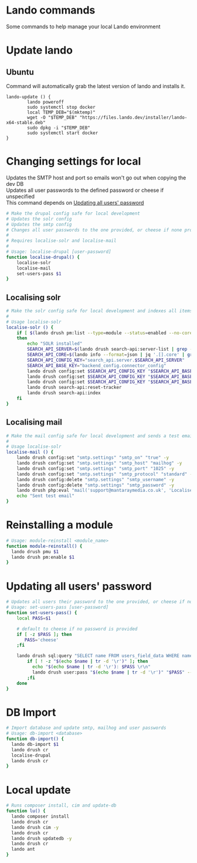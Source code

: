 # Lando commands
Some commands to help manage your local Lando environment

# Update lando
## Ubuntu
Command will automatically grab the latest version of lando and installs it.

```
lando-update () {
        lando poweroff
        sudo systemctl stop docker
        local TEMP_DEB="$(mktemp)" 
        wget -O "$TEMP_DEB" "https://files.lando.dev/installer/lando-x64-stable.deb"
        sudo dpkg -i "$TEMP_DEB"
        sudo systemctl start docker
}
```

# Changing settings for local
Updates the SMTP host and port so emails won't go out when copying the dev DB  
Updates all user passwords to the defined password or cheese if unspecified  
This command depends on [Updating all users' password](https://github.com/MantaRayMedia/gists/blob/master/Lando/Commands.md#updating-all-users-password)

```bash
# Make the drupal config safe for local development
# Updates the solr config
# Updates the smtp config
# Changes all user passwords to the one provided, or cheese if none provided
#
# Requires localise-solr and localise-mail
#
# Usage: localise-drupal [user-password]
function localise-drupal() {
    localise-solr 
    localise-mail
    set-users-pass $1
}
```

## Localising solr

```bash
# Make the solr config safe for local development and indexes all items
#
# Usage localise-solr
localise-solr () {
	if [ $(lando drush pm:list --type=module --status=enabled --no-core --fields=name | grep "search_api" | wc -l) -ne 0 ]
	then
		echo "SOLR installed"
		SEARCH_API_SERVER=$(lando drush search-api:server-list | grep -i "solr" | awk '{print $1;}') 
		SEARCH_API_CORE=$(lando info --format=json | jq '.[].core' | grep -v "null" | tr -d '"') 
		SEARCH_API_CONFIG_KEY="search_api.server.$SEARCH_API_SERVER" 
		SEARCH_API_BASE_KEY="backend_config.connector_config" 
		lando drush config:set $SEARCH_API_CONFIG_KEY "$SEARCH_API_BASE_KEY.host" "search" -y
		lando drush config:set $SEARCH_API_CONFIG_KEY "$SEARCH_API_BASE_KEY.core" $SEARCH_API_CORE -y
		lando drush config:set $SEARCH_API_CONFIG_KEY "$SEARCH_API_BASE_KEY.path" "/" -y
		lando drush search-api:reset-tracker
		lando drush search-api:index
	fi
}
```

## Localising mail

```bash
# Make the mail config safe for local development and sends a test email
#
# Usage localise-solr
localise-mail () {
	lando drush config:set "smtp.settings" "smtp_on" "true" -y
	lando drush config:set "smtp.settings" "smtp_host" "mailhog" -y
	lando drush config:set "smtp.settings" "smtp_port" "1025" -y
	lando drush config:set "smtp.settings" "smtp_protocol" "standard" -y
	lando drush config:delete "smtp.settings" "smtp_username" -y
	lando drush config:delete "smtp.settings" "smtp_password" -y
	lando drush php:eval "mail('support@mantaraymedia.co.uk', 'Localised email settings', 'Hello mailhog :)', 'From: support@mantaraymedia.co.uk');"
	echo "Sent test email"
}
```

# Reinstalling a module
```bash
# Usage: module-reinstall <module_name>
function module-reinstall() {
  lando drush pmu $1 
  lando drush pm:enable $1
}
```

# Updating all users' password
```bash
# Updates all users their password to the one provided, or cheese if none provided
# Usage: set-users-pass [user-password]
function set-users-pass() {
    local PASS=$1

    # default to cheese if no password is provided
    if [ -z $PASS ]; then
       PASS='cheese'
    ;fi

    lando drush sql:query "SELECT name FROM users_field_data WHERE name != ''" | while read name; do
        if [ ! -z "$(echo $name | tr -d '\r')" ]; then
          echo "$(echo $name | tr -d '\r'): $PASS \r\n"
          lando drush user:pass "$(echo $name | tr -d '\r')" "$PASS" --quiet < /dev/null &> /dev/null
        ;fi
    done
}

```

# DB Import 
```bash
# Import database and update smtp, mailhog and user passwords
# Usage: db-import <database>
function db-import() {
  lando db-import $1
  lando drush cr 
  localise-drupal
  lando drush cr
}
```

# Local update
```bash
# Runs composer install, cim and update-db
function lu() {
  lando composer install
  lando drush cr
  lando drush cim -y
  lando drush cr
  lando drush updatedb -y
  lando drush cr
  lando ant
}
```
